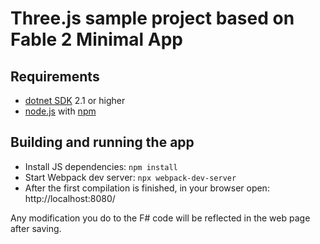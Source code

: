 # Three.js sample project based on Fable 2 Minimal App

## Requirements

* [dotnet SDK](https://www.microsoft.com/net/download/core) 2.1 or higher
* [node.js](https://nodejs.org) with [npm](https://www.npmjs.com/)

## Building and running the app

* Install JS dependencies: `npm install`
* Start Webpack dev server: `npx webpack-dev-server`
* After the first compilation is finished, in your browser open: http://localhost:8080/

Any modification you do to the F# code will be reflected in the web page after saving.
